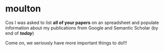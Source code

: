# moulton

Cos I was asked to list **all of your papers** on an spreadsheet and populate information about my publications from Google and Semantic Scholar (by end of **_today_**)


Come on, we seriously have more important things to do!!!
